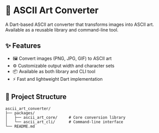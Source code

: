 # 🎨 ASCII Art Converter

A Dart-based ASCII art converter that transforms images into ASCII art. Available as a reusable library and command-line tool.

## ✨ Features

- 🖼️ Convert images (PNG, JPG, GIF) to ASCII art
- ⚙️ Customizable output width and character sets
- 📦 Available as both library and CLI tool
- ⚡ Fast and lightweight Dart implementation

## 📁 Project Structure

```
ascii_art_converter/
├── packages/
│   ├── ascii_art_core/     # Core conversion library
│   └── ascii_art_cli/      # Command-line interface
└── README.md
```


